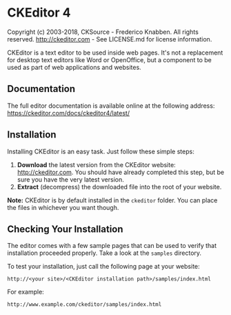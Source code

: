 CKEditor 4
==========

Copyright (c) 2003-2018, CKSource - Frederico Knabben. All rights reserved.
http://ckeditor.com - See LICENSE.md for license information.

CKEditor is a text editor to be used inside web pages. It's not a replacement for desktop text editors like Word or OpenOffice, but a
component to be used as part of web applications and websites.

## Documentation

The full editor documentation is available online at the following address:
https://ckeditor.com/docs/ckeditor4/latest/

## Installation

Installing CKEditor is an easy task. Just follow these simple steps:

1. **Download** the latest version from the CKEditor website:
   http://ckeditor.com. You should have already completed this step, but be sure you have the very latest version.
2. **Extract** (decompress) the downloaded file into the root of your website.

**Note:** CKEditor is by default installed in the `ckeditor` folder. You can place the files in whichever you want though.

## Checking Your Installation

The editor comes with a few sample pages that can be used to verify that installation proceeded properly. Take a look at the `samples`
directory.

To test your installation, just call the following page at your website:

	http://<your site>/<CKEditor installation path>/samples/index.html

For example:

	http://www.example.com/ckeditor/samples/index.html
